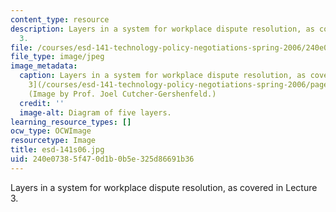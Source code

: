 ```yaml
---
content_type: resource
description: Layers in a system for workplace dispute resolution, as covered in Lecture
  3.
file: /courses/esd-141-technology-policy-negotiations-spring-2006/240e07385f470d1b0b5e325d86691b36_esd-141s06.jpg
file_type: image/jpeg
image_metadata:
  caption: Layers in a system for workplace dispute resolution, as covered in [Lecture
    3](/courses/esd-141-technology-policy-negotiations-spring-2006/pages/lecture-notes).
    (Image by Prof. Joel Cutcher-Gershenfeld.)
  credit: ''
  image-alt: Diagram of five layers.
learning_resource_types: []
ocw_type: OCWImage
resourcetype: Image
title: esd-141s06.jpg
uid: 240e0738-5f47-0d1b-0b5e-325d86691b36
---
```

Layers in a system for workplace dispute resolution, as covered in Lecture 3.

